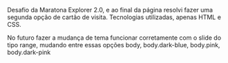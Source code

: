 Desafio da Maratona Explorer 2.0, e ao final da página resolvi fazer uma segunda opção de cartão de visita.
Tecnologias utilizadas, apenas HTML e CSS.

No futuro fazer a mudança de tema funcionar corretamente com o slide do tipo range, mudando entre essas opções body, body.dark-blue, body.pink, body.dark-pink 